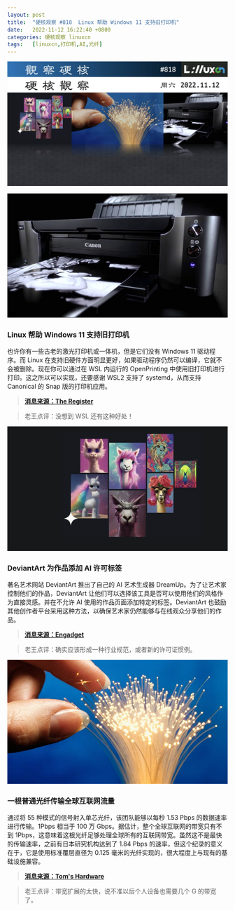 ```yaml
---
layout: post
title:	"硬核观察 #818  Linux 帮助 Windows 11 支持旧打印机"
date:	2022-11-12 16:22:40 +0800 
categories:	硬核观察 linuxcn 
tags:	[linuxcn,打印机,AI,光纤]
---
```



![](/Asserts/Images/album/202211/12/162047vjcibmom7jx579ia.jpg)


![](/Asserts/Images/album/202211/12/162057t6o2ybr1hzdrcohn.jpg)


### Linux 帮助 Windows 11 支持旧打印机


也许你有一些古老的激光打印机或一体机，但是它们没有 Windows 11 驱动程序。而 Linux 在支持旧硬件方面明显更好，如果驱动程序仍然可以编译，它就不会被删除。现在你可以通过在 WSL 内运行的 OpenPrinting 中使用旧打印机进行打印。这之所以可以实现，还要感谢 WSL2 支持了 systemd，从而支持 Canonical 的 Snap 版的打印机应用。



> 
> **[消息来源：The Register](https://www.theregister.com/2022/11/10/openprinting_keeps_old_printers_working/)**
> 
> 
> 



> 
> 老王点评：没想到 WSL 还有这种好处！
> 
> 
> 


![](/Asserts/Images/album/202211/12/162115rbbcujkvw8g8jwxb.jpg)


### DeviantArt 为作品添加 AI 许可标签


著名艺术网站 DeviantArt 推出了自己的 AI 艺术生成器 DreamUp。为了让艺术家控制他们的作品，DeviantArt 让他们可以选择该工具是否可以使用他们的风格作为直接灵感。并在不允许 AI 使用的作品页面添加特定的标签。DeviantArt 也鼓励其他创作者平台采用这种方法，以确保艺术家仍然能够与在线观众分享他们的作品。



> 
> **[消息来源：Engadget](https://www.engadget.com/deviant-art-is-launching-its-own-ai-art-generator-140006449.html)**
> 
> 
> 



> 
> 老王点评：确实应该形成一种行业规范，或者新的许可证惯例。
> 
> 
> 


![](/Asserts/Images/album/202211/12/162130spm4ehsz44pepssf.jpg)


### 一根普通光纤传输全球互联网流量


通过将 55 种模式的信号射入单芯光纤，该团队能够以每秒 1.53 Pbps 的数据速率进行传输。1Pbps 相当于 100 万 Gbps。据估计，整个全球互联网的带宽只有不到 1Pbps，这意味着这根光纤足够处理全球所有的互联网带宽。虽然这不是最快的传输速率，之前有日本研究机构达到了 1.84 Pbps 的速率，但这个纪录的意义在于，它是使用标准覆层直径为 0.125 毫米的光纤实现的，很大程度上与现有的基础设施兼容。



> 
> **[消息来源：Tom's Hardware](https://www.tomshardware.com/news/standard-fiber-optic-tech-achieves-record-153-petabit-per-second-transmissions)**
> 
> 
> 



> 
> 老王点评：带宽扩展的太快，说不准以后个人设备也需要几个 G 的带宽了。
> 
> 
>
